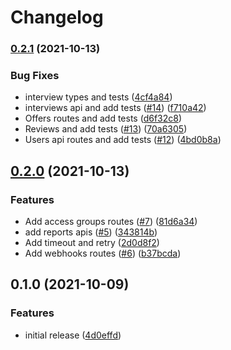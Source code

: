 # Changelog

### [0.2.1](https://www.github.com/davejcameron/smartrecruiters/compare/v0.2.0...v0.2.1) (2021-10-13)


### Bug Fixes

* interview types and tests ([4cf4a84](https://www.github.com/davejcameron/smartrecruiters/commit/4cf4a848c2640d1a109938d3b720351a5dce0e2f))
* interviews api and add tests ([#14](https://www.github.com/davejcameron/smartrecruiters/issues/14)) ([f710a42](https://www.github.com/davejcameron/smartrecruiters/commit/f710a4289d692977b78bf2c21b1e07c829461739))
* Offers routes and add tests ([d6f32c8](https://www.github.com/davejcameron/smartrecruiters/commit/d6f32c8f2e865d5d129f72723c61571ba02d37cc))
* Reviews and add tests ([#13](https://www.github.com/davejcameron/smartrecruiters/issues/13)) ([70a6305](https://www.github.com/davejcameron/smartrecruiters/commit/70a63058ad41891b482359a7c7ba4b2bf587e1a0))
* Users api routes and add tests ([#12](https://www.github.com/davejcameron/smartrecruiters/issues/12)) ([4bd0b8a](https://www.github.com/davejcameron/smartrecruiters/commit/4bd0b8a627af542feade4f694f00eebd43ac08aa))

## [0.2.0](https://www.github.com/davejcameron/smartrecruiters/compare/v0.1.0...v0.2.0) (2021-10-13)


### Features

* Add access groups routes ([#7](https://www.github.com/davejcameron/smartrecruiters/issues/7)) ([81d6a34](https://www.github.com/davejcameron/smartrecruiters/commit/81d6a34e4466309f493f65aeeab6173d610b8dfb))
* add reports apis ([#5](https://www.github.com/davejcameron/smartrecruiters/issues/5)) ([343814b](https://www.github.com/davejcameron/smartrecruiters/commit/343814b8d1fd0d14c062030b958d67b307204c69))
* Add timeout and retry ([2d0d8f2](https://www.github.com/davejcameron/smartrecruiters/commit/2d0d8f23c57d522ea657e32b06b3da40a1822930))
* Add webhooks routes ([#6](https://www.github.com/davejcameron/smartrecruiters/issues/6)) ([b37bcda](https://www.github.com/davejcameron/smartrecruiters/commit/b37bcda13d43f96bf6ac4fac285dd87200b3a877))

## 0.1.0 (2021-10-09)


### Features

* initial release ([4d0effd](https://www.github.com/davejcameron/smartrecruiters/commit/4d0effd7e142dd74d6a8cfb9cd8b7af7a7bc116f))
